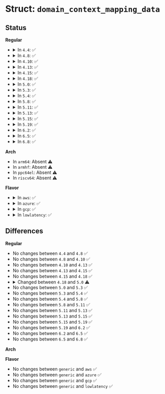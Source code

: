 # Struct: <code>domain_context_mapping_data</code>

## Status
<b>Regular</b>
<ul>
<li>
<details>
<summary>In <code>4.4</code>: ✅</summary>

```c
struct domain_context_mapping_data {
    struct dmar_domain *domain;
    struct intel_iommu *iommu;
};
```
</details>
</li>
<li>
<details>
<summary>In <code>4.8</code>: ✅</summary>

```c
struct domain_context_mapping_data {
    struct dmar_domain *domain;
    struct intel_iommu *iommu;
};
```
</details>
</li>
<li>
<details>
<summary>In <code>4.10</code>: ✅</summary>

```c
struct domain_context_mapping_data {
    struct dmar_domain *domain;
    struct intel_iommu *iommu;
};
```
</details>
</li>
<li>
<details>
<summary>In <code>4.13</code>: ✅</summary>

```c
struct domain_context_mapping_data {
    struct dmar_domain *domain;
    struct intel_iommu *iommu;
};
```
</details>
</li>
<li>
<details>
<summary>In <code>4.15</code>: ✅</summary>

```c
struct domain_context_mapping_data {
    struct dmar_domain *domain;
    struct intel_iommu *iommu;
};
```
</details>
</li>
<li>
<details>
<summary>In <code>4.18</code>: ✅</summary>

```c
struct domain_context_mapping_data {
    struct dmar_domain *domain;
    struct intel_iommu *iommu;
};
```
</details>
</li>
<li>
<details>
<summary>In <code>5.0</code>: ✅</summary>

```c
struct domain_context_mapping_data {
    struct dmar_domain *domain;
    struct intel_iommu *iommu;
    struct pasid_table *table;
};
```
</details>
</li>
<li>
<details>
<summary>In <code>5.3</code>: ✅</summary>

```c
struct domain_context_mapping_data {
    struct dmar_domain *domain;
    struct intel_iommu *iommu;
    struct pasid_table *table;
};
```
</details>
</li>
<li>
<details>
<summary>In <code>5.4</code>: ✅</summary>

```c
struct domain_context_mapping_data {
    struct dmar_domain *domain;
    struct intel_iommu *iommu;
    struct pasid_table *table;
};
```
</details>
</li>
<li>
<details>
<summary>In <code>5.8</code>: ✅</summary>

```c
struct domain_context_mapping_data {
    struct dmar_domain *domain;
    struct intel_iommu *iommu;
    struct pasid_table *table;
};
```
</details>
</li>
<li>
<details>
<summary>In <code>5.11</code>: ✅</summary>

```c
struct domain_context_mapping_data {
    struct dmar_domain *domain;
    struct intel_iommu *iommu;
    struct pasid_table *table;
};
```
</details>
</li>
<li>
<details>
<summary>In <code>5.13</code>: ✅</summary>

```c
struct domain_context_mapping_data {
    struct dmar_domain *domain;
    struct intel_iommu *iommu;
    struct pasid_table *table;
};
```
</details>
</li>
<li>
<details>
<summary>In <code>5.15</code>: ✅</summary>

```c
struct domain_context_mapping_data {
    struct dmar_domain *domain;
    struct intel_iommu *iommu;
    struct pasid_table *table;
};
```
</details>
</li>
<li>
<details>
<summary>In <code>5.19</code>: ✅</summary>

```c
struct domain_context_mapping_data {
    struct dmar_domain *domain;
    struct intel_iommu *iommu;
    struct pasid_table *table;
};
```
</details>
</li>
<li>
<details>
<summary>In <code>6.2</code>: ✅</summary>

```c
struct domain_context_mapping_data {
    struct dmar_domain *domain;
    struct intel_iommu *iommu;
    struct pasid_table *table;
};
```
</details>
</li>
<li>
<details>
<summary>In <code>6.5</code>: ✅</summary>

```c
struct domain_context_mapping_data {
    struct dmar_domain *domain;
    struct intel_iommu *iommu;
    struct pasid_table *table;
};
```
</details>
</li>
<li>
<details>
<summary>In <code>6.8</code>: ✅</summary>

```c
struct domain_context_mapping_data {
    struct dmar_domain *domain;
    struct intel_iommu *iommu;
    struct pasid_table *table;
};
```
</details>
</li>
</ul>
<b>Arch</b>
<ul>
<li>
In <code>arm64</code>: Absent ⚠️
</li>
<li>
In <code>armhf</code>: Absent ⚠️
</li>
<li>
In <code>ppc64el</code>: Absent ⚠️
</li>
<li>
In <code>riscv64</code>: Absent ⚠️
</li>
</ul>
<b>Flavor</b>
<ul>
<li>
<details>
<summary>In <code>aws</code>: ✅</summary>

```c
struct domain_context_mapping_data {
    struct dmar_domain *domain;
    struct intel_iommu *iommu;
    struct pasid_table *table;
};
```
</details>
</li>
<li>
<details>
<summary>In <code>azure</code>: ✅</summary>

```c
struct domain_context_mapping_data {
    struct dmar_domain *domain;
    struct intel_iommu *iommu;
    struct pasid_table *table;
};
```
</details>
</li>
<li>
<details>
<summary>In <code>gcp</code>: ✅</summary>

```c
struct domain_context_mapping_data {
    struct dmar_domain *domain;
    struct intel_iommu *iommu;
    struct pasid_table *table;
};
```
</details>
</li>
<li>
<details>
<summary>In <code>lowlatency</code>: ✅</summary>

```c
struct domain_context_mapping_data {
    struct dmar_domain *domain;
    struct intel_iommu *iommu;
    struct pasid_table *table;
};
```
</details>
</li>
</ul>

## Differences
<b>Regular</b>
<ul>
<li>
No changes between <code>4.4</code> and <code>4.8</code> ✅
</li>
<li>
No changes between <code>4.8</code> and <code>4.10</code> ✅
</li>
<li>
No changes between <code>4.10</code> and <code>4.13</code> ✅
</li>
<li>
No changes between <code>4.13</code> and <code>4.15</code> ✅
</li>
<li>
No changes between <code>4.15</code> and <code>4.18</code> ✅
</li>
<li>
<details>
<summary>Changed between <code>4.18</code> and <code>5.0</code> ⚠️</summary>
<ul>
<li>
<b>Field added. </b>
<code>struct pasid_table *table</code>
</li>
</ul>
</details>
</li>
<li>
No changes between <code>5.0</code> and <code>5.3</code> ✅
</li>
<li>
No changes between <code>5.3</code> and <code>5.4</code> ✅
</li>
<li>
No changes between <code>5.4</code> and <code>5.8</code> ✅
</li>
<li>
No changes between <code>5.8</code> and <code>5.11</code> ✅
</li>
<li>
No changes between <code>5.11</code> and <code>5.13</code> ✅
</li>
<li>
No changes between <code>5.13</code> and <code>5.15</code> ✅
</li>
<li>
No changes between <code>5.15</code> and <code>5.19</code> ✅
</li>
<li>
No changes between <code>5.19</code> and <code>6.2</code> ✅
</li>
<li>
No changes between <code>6.2</code> and <code>6.5</code> ✅
</li>
<li>
No changes between <code>6.5</code> and <code>6.8</code> ✅
</li>
</ul>
<b>Arch</b>
<ul>
</ul>
<b>Flavor</b>
<ul>
<li>
No changes between <code>generic</code> and <code>aws</code> ✅
</li>
<li>
No changes between <code>generic</code> and <code>azure</code> ✅
</li>
<li>
No changes between <code>generic</code> and <code>gcp</code> ✅
</li>
<li>
No changes between <code>generic</code> and <code>lowlatency</code> ✅
</li>
</ul>
